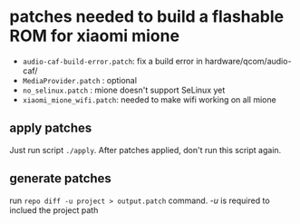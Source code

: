 # patches needed to build a flashable ROM for xiaomi mione

* `audio-caf-build-error.patch`: fix a build error in hardware/qcom/audio-caf/
* `MediaProvider.patch`    : optional
* `no_selinux.patch`       : mione doesn't support SeLinux yet
* `xiaomi_mione_wifi.patch`: needed to make wifi working on all mione

apply patches
-------------

Just run script `./apply`.
After patches applied, don't run this script again.


generate patches
----------------

run `repo diff -u project > output.patch` command.
_-u_ is required to inclued the project path
